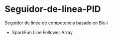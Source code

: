 # Seguidor-de-linea-PID
Seguidor de linea de competencia basado en Blu-i 
+ SparkFun Line Follower Array
